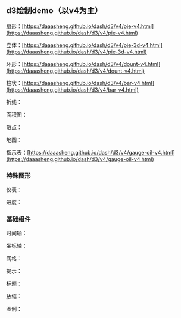## d3绘制demo（以v4为主）

扇形：[https://daaasheng.github.io/dash/d3/v4/pie-v4.html](https://daaasheng.github.io/dash/d3/v4/pie-v4.html)

立体：[https://daaasheng.github.io/dash/d3/v4/pie-3d-v4.html](https://daaasheng.github.io/dash/d3/v4/pie-3d-v4.html)

环形：[https://daaasheng.github.io/dash/d3/v4/dount-v4.html](https://daaasheng.github.io/dash/d3/v4/dount-v4.html)

柱状：[https://daaasheng.github.io/dash/d3/v4/bar-v4.html](https://daaasheng.github.io/dash/d3/v4/bar-v4.html)

折线：

面积图：

散点：

地图：

指示表：[https://daaasheng.github.io/dash/d3/v4/gauge-oil-v4.html](https://daaasheng.github.io/dash/d3/v4/gauge-oil-v4.html)

### 特殊图形

仪表：

进度：

### 基础组件

时间轴：

坐标轴：

网格：

提示：

标题：

放缩：

图例：